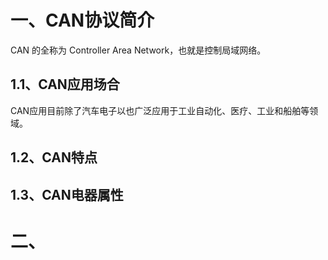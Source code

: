 # 一、CAN协议简介
CAN 的全称为 Controller Area Network，也就是控制局域网络。
## 1.1、CAN应用场合
CAN应用目前除了汽车电子以也广泛应用于工业自动化、医疗、工业和船舶等领域。
## 1.2、CAN特点

## 1.3、CAN电器属性


# 二、
<!--stackedit_data:
eyJoaXN0b3J5IjpbMzU5Mjk4MDI3LC00Njk4MDgwODJdfQ==
-->